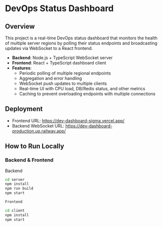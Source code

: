 # DevOps Status Dashboard

## Overview

This project is a real-time DevOps status dashboard that monitors the health of multiple server regions by polling their status endpoints and broadcasting updates via WebSocket to a React frontend.

- **Backend**: Node.js + TypeScript WebSocket server
- **Frontend**: React + TypeScript dashboard client
- **Features**:  
  - Periodic polling of multiple regional endpoints  
  - Aggregation and error handling  
  - WebSocket push updates to multiple clients  
  - Real-time UI with CPU load, DB/Redis status, and other metrics  
  - Caching to prevent overloading endpoints with multiple connections

## Deployment

- Frontend URL: https://dev-dashboard-sigma.vercel.app/
- Backend WebSocket URL: https://dev-dashboard-production.up.railway.app/

## How to Run Locally

### Backend & Frontend

Backend

```bash
cd server
npm install
npm run build
npm start

Frontend

cd client
npm install
npm start

